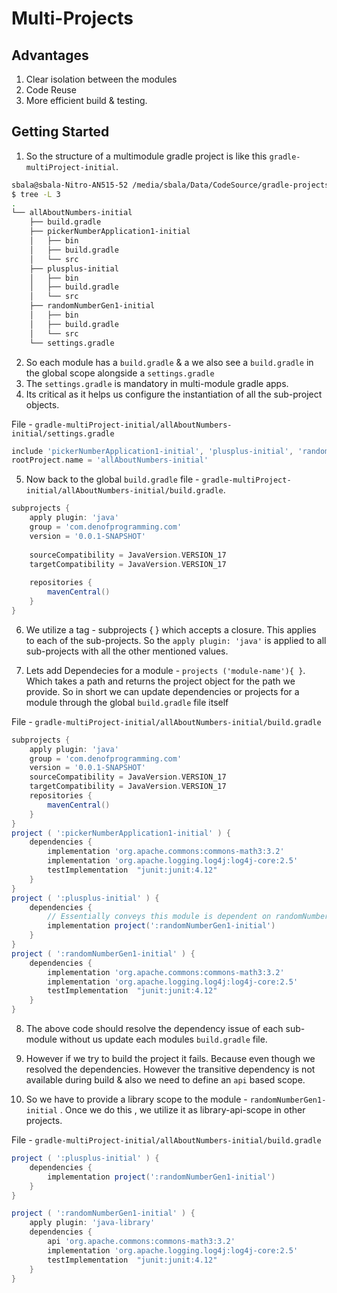 # Multi-Projects

## Advantages

1. Clear isolation between the modules
2. Code Reuse
3. More efficient build & testing.

## Getting Started

1. So the structure of a multimodule gradle project is like this `gradle-multiProject-initial`.

```bash
sbala@sbala-Nitro-AN515-52 /media/sbala/Data/CodeSource/gradle-projects/gradle-multiProject/gradle-multiProject-initial 
$ tree -L 3
.
└── allAboutNumbers-initial
    ├── build.gradle
    ├── pickerNumberApplication1-initial
    │   ├── bin
    │   ├── build.gradle
    │   └── src
    ├── plusplus-initial
    │   ├── bin
    │   ├── build.gradle
    │   └── src
    ├── randomNumberGen1-initial
    │   ├── bin
    │   ├── build.gradle
    │   └── src
    └── settings.gradle
```

2. So each module has a `build.gradle` & a we also see a `build.gradle` in the global scope alongside a `settings.gradle`
3. The `settings.gradle` is mandatory in multi-module gradle apps.
4. Its critical as it helps us configure the instantiation of all the sub-project objects.

File - `gradle-multiProject-initial/allAboutNumbers-initial/settings.gradle`

```gradle
include 'pickerNumberApplication1-initial', 'plusplus-initial', 'randomNumberGen1-initial'
rootProject.name = 'allAboutNumbers-initial'
```

5. Now back to the global `build.gradle` file - `gradle-multiProject-initial/allAboutNumbers-initial/build.gradle`.

```gradle
subprojects {
    apply plugin: 'java'
    group = 'com.denofprogramming.com'
    version = '0.0.1-SNAPSHOT'
    
    sourceCompatibility = JavaVersion.VERSION_17
    targetCompatibility = JavaVersion.VERSION_17
    
    repositories {
    	mavenCentral()
    }
}
```


6. We utilize a tag - subprojects { } which accepts a closure. This applies to each of the sub-projects. So the `apply plugin: 'java'` is applied to all sub-projects with all the other mentioned values.

7. Lets add Dependecies for a module - `projects ('module-name'){ }`. Which takes a path and returns the project object for the path we provide. So in short we can update dependencies or projects for a module through the global `build.gradle` file itself

File - `gradle-multiProject-initial/allAboutNumbers-initial/build.gradle`

```gradle
subprojects {
    apply plugin: 'java'
    group = 'com.denofprogramming.com'
    version = '0.0.1-SNAPSHOT'    
    sourceCompatibility = JavaVersion.VERSION_17
    targetCompatibility = JavaVersion.VERSION_17    
    repositories {
    	mavenCentral()
    }
}
project ( ':pickerNumberApplication1-initial' ) {
	dependencies {
		implementation 'org.apache.commons:commons-math3:3.2'
        implementation 'org.apache.logging.log4j:log4j-core:2.5'
        testImplementation  "junit:junit:4.12"
	}
} 
project ( ':plusplus-initial' ) {
	dependencies {
        // Essentially conveys this module is dependent on randomNumberGen1-initial module
		implementation project(':randomNumberGen1-initial')
	}	
} 
project ( ':randomNumberGen1-initial' ) {	
	dependencies {
		implementation 'org.apache.commons:commons-math3:3.2'
        implementation 'org.apache.logging.log4j:log4j-core:2.5'
        testImplementation  "junit:junit:4.12"
	}
} 
```

8. The above code should resolve the dependency issue of each sub-module without us update each modules `build.gradle` file.

9. However if we try to build the project it fails. Because even though we resolved the dependencies. However the transitive dependency is not available during build & also we need to define an `api` based scope.

10. So we have to provide a library scope to the module - `randomNumberGen1-initial` . Once we do this , we utilize it as library-api-scope in other projects.

File - `gradle-multiProject-initial/allAboutNumbers-initial/build.gradle`

```gradle
project ( ':plusplus-initial' ) {
	dependencies {
		implementation project(':randomNumberGen1-initial')
	}
} 

project ( ':randomNumberGen1-initial' ) {
	apply plugin: 'java-library'	
	dependencies {
		api 'org.apache.commons:commons-math3:3.2'
        implementation 'org.apache.logging.log4j:log4j-core:2.5'
        testImplementation  "junit:junit:4.12"
	}
} 
```

